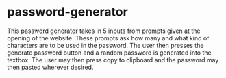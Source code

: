 # password-generator
This password generator takes in 5 inputs from prompts given at the opening of the website. These prompts ask how many and what kind of characters are to be used in the password. The user then presses the generate password button and a random password is generated into the textbox. The user may then press copy to clipboard and the password may then pasted wherever desired.
